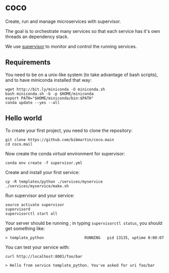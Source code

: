 # coco

Create, run and manage microservices with supervisor.

The goal is to orchestrate many services so that each service has it's own
threads an dependency stack.

We use [supervisor](http://supervisord.org) to monitor and control the running services.


## Requirements

You need to be on a unix-like system (to take advantage of bash scripts), and to have miniconda installed that way:

    wget http://bit.ly/miniconda -O miniconda.sh
    bash miniconda.sh -b -p $HOME/miniconda
    export PATH="$HOME/miniconda/bin:$PATH"
    conda update --yes --all


## Hello world

To create your first project, you need to clone the repository:

    git clone https://github.com/bibmartin/coco.main
    cd coco.mail

Now create the conda *virtual* environment for supervisor:

    conda env create -f supervisor.yml

Create and install your first service:

    cp -R templates/python ./services/myservice
    ./services/myservice/make.sh

Run supervisor and your service:

    source activate supervisor
    supervisord
    supervisorctl start all

Your server should be running ; in typing `supervisorctl status`, you should get something like:

    > template_python                  RUNNING   pid 13135, uptime 0:00:07

You can test your service with:

    curl http://localhost:8001/foo/bar

    > Hello from service template_python. You've asked for uri foo/bar
